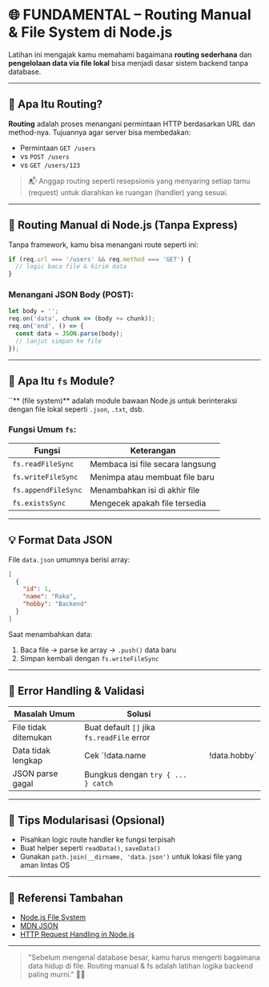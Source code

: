# 🌐 FUNDAMENTAL – Routing Manual & File System di Node.js

Latihan ini mengajak kamu memahami bagaimana **routing sederhana** dan **pengelolaan data via file lokal** bisa menjadi dasar sistem backend tanpa database.

---

## 🔀 Apa Itu Routing?

**Routing** adalah proses menangani permintaan HTTP berdasarkan URL dan method-nya. Tujuannya agar server bisa membedakan:

- Permintaan `GET /users`
- vs `POST /users`
- vs `GET /users/123`

> 📬 Anggap routing seperti resepsionis yang menyaring setiap tamu (request) untuk diarahkan ke ruangan (handler) yang sesuai.

---

## 🧠 Routing Manual di Node.js (Tanpa Express)

Tanpa framework, kamu bisa menangani route seperti ini:

```js
if (req.url === '/users' && req.method === 'GET') {
  // logic baca file & kirim data
}
```

### Menangani JSON Body (POST):

```js
let body = '';
req.on('data', chunk => (body += chunk));
req.on('end', () => {
  const data = JSON.parse(body);
  // lanjut simpan ke file
});
```

---

## 📂 Apa Itu `fs` Module?

``** (file system)** adalah module bawaan Node.js untuk berinteraksi dengan file lokal seperti `.json`, `.txt`, dsb.

### Fungsi Umum `fs`:

| Fungsi              | Keterangan                       |
| ------------------- | -------------------------------- |
| `fs.readFileSync`   | Membaca isi file secara langsung |
| `fs.writeFileSync`  | Menimpa atau membuat file baru   |
| `fs.appendFileSync` | Menambahkan isi di akhir file    |
| `fs.existsSync`     | Mengecek apakah file tersedia    |

---

## 💡 Format Data JSON

File `data.json` umumnya berisi array:

```json
[
  {
    "id": 1,
    "name": "Raka",
    "hobby": "Backend"
  }
]
```

Saat menambahkan data:

1. Baca file → parse ke array → `.push()` data baru
2. Simpan kembali dengan `fs.writeFileSync`

---

## 🔧 Error Handling & Validasi

| Masalah Umum         | Solusi                                     |   |               |
| -------------------- | ------------------------------------------ | - | ------------- |
| File tidak ditemukan | Buat default `[]` jika `fs.readFile` error |   |               |
| Data tidak lengkap   | Cek \`!data.name                           |   | !data.hobby\` |
| JSON parse gagal     | Bungkus dengan `try { ... } catch`         |   |               |

---

## 🧪 Tips Modularisasi (Opsional)

- Pisahkan logic route handler ke fungsi terpisah
- Buat helper seperti `readData()`, `saveData()`
- Gunakan `path.join(__dirname, 'data.json')` untuk lokasi file yang aman lintas OS

---

## 🔗 Referensi Tambahan

- [Node.js File System](https://nodejs.org/api/fs.html)
- [MDN JSON](https://developer.mozilla.org/en-US/docs/Learn/JavaScript/Objects/JSON)
- [HTTP Request Handling in Node.js](https://www.digitalocean.com/community/tutorials/)

---

> "Sebelum mengenal database besar, kamu harus mengerti bagaimana data hidup di file. Routing manual & fs adalah latihan logika backend paling murni." 📂💡

